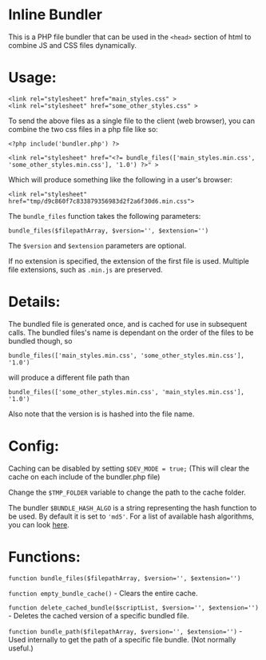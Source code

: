 # Inline Bundler 

This is a PHP file bundler that can be used in the `<head>` section of html to combine JS and CSS files dynamically.

# Usage:

    <link rel="stylesheet" href="main_styles.css" >
    <link rel="stylesheet" href="some_other_styles.css" >

To send the above files as a single file to the client (web browser),
you can combine the two css files in a php file like so:
  
    <?php include('bundler.php') ?>
  
    <link rel="stylesheet" href="<?= bundle_files(['main_styles.min.css', 'some_other_styles.min.css'], '1.0') ?>" >

Which will produce something like the following in a user's browser:
     
    <link rel="stylesheet" href="tmp/d9c860f7c833879356983d2f2a6f30d6.min.css">
    
The `bundle_files` function takes the following parameters:

`bundle_files($filepathArray, $version='', $extension='')`

The `$version` and `$extension` parameters are optional.

If no extension is specified, the extension of the first file is used. 
Multiple file extensions, such as `.min.js` are preserved.

# Details:

The bundled file is generated once, and is cached for use in subsequent calls.
The bundled files's name is dependant on the order of the files to be bundled though, so 

`bundle_files(['main_styles.min.css', 'some_other_styles.min.css'], '1.0')`

will produce a different file path than 

`bundle_files(['some_other_styles.min.css', 'main_styles.min.css'], '1.0')` 

Also note that the version is is hashed into the file name.

# Config:

Caching can be disabled by setting `$DEV_MODE = true;` 
(This will clear the cache on each include of the bundler.php file)

Change the `$TMP_FOLDER` variable to change the path to the cache folder.

The bundler `$BUNDLE_HASH_ALGO` is a string representing the hash function to be used. By default it is set to `'md5'`. 
For a list of available hash algorithms, you can look [here](http://php.net/manual/en/function.hash-algos.php).

# Functions: 

`function bundle_files($filepathArray, $version='', $extension='')`

`function empty_bundle_cache()` - Clears the entire cache.

`function delete_cached_bundle($scriptList, $version='', $extension='')` - Deletes the cached version of a specific bundled file.

`function bundle_path($filepathArray, $version='', $extension='')` - Used internally to get the path of a specific file bundle. (Not normally useful.)
